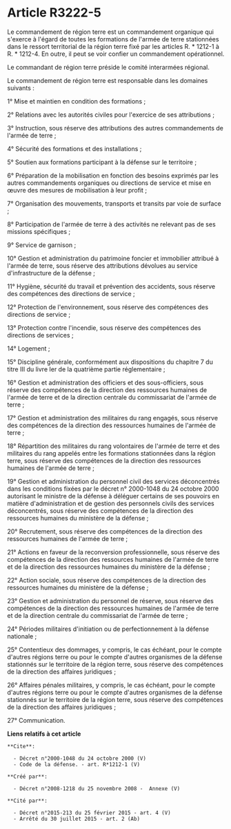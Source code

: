 # Article R3222-5

Le commandement de région terre est un commandement organique qui s'exerce à l'égard de toutes les formations de l'armée de
terre stationnées dans le ressort territorial de la région terre fixé par les articles R. * 1212-1 à R. * 1212-4. En outre,
il peut se voir confier un commandement opérationnel. 

Le commandant de région terre préside le comité interarmées régional. 

Le commandement de région terre est responsable dans les domaines suivants : 

1° Mise et maintien en condition des formations ; 

2° Relations avec les autorités civiles pour l'exercice de ses attributions ; 

3° Instruction, sous réserve des attributions des autres commandements de l'armée de terre ; 

4° Sécurité des formations et des installations ; 

5° Soutien aux formations participant à la défense sur le territoire ; 

6° Préparation de la mobilisation en fonction des besoins exprimés par les autres commandements organiques ou directions de
service et mise en œuvre des mesures de mobilisation à leur profit ; 

7° Organisation des mouvements, transports et transits par voie de surface ; 

8° Participation de l'armée de terre à des activités ne relevant pas de ses missions spécifiques ; 

9° Service de garnison ; 

10° Gestion et administration du patrimoine foncier et immobilier attribué à l'armée de terre, sous réserve des attributions
dévolues au service d'infrastructure de la défense ; 

11° Hygiène, sécurité du travail et prévention des accidents, sous réserve des compétences des directions de service ; 

12° Protection de l'environnement, sous réserve des compétences des directions de service ; 

13° Protection contre l'incendie, sous réserve des compétences des directions de services ; 

14° Logement ; 

15° Discipline générale, conformément aux dispositions du chapitre 7 du titre III du livre Ier de la quatrième partie
réglementaire ; 

16° Gestion et administration des officiers et des sous-officiers, sous réserve des compétences de la direction des
ressources humaines de l'armée de terre et de la direction centrale du commissariat de l'armée de terre ; 

17° Gestion et administration des militaires du rang engagés, sous réserve des compétences de la direction des ressources
humaines de l'armée de terre ; 

18° Répartition des militaires du rang volontaires de l'armée de terre et des militaires du rang appelés entre les formations
stationnées dans la région terre, sous réserve des compétences de la direction des ressources humaines de l'armée de terre ; 

19° Gestion et administration du personnel civil des services déconcentrés dans les conditions fixées par le décret n°
2000-1048 du 24 octobre 2000 autorisant le ministre de la défense à déléguer certains de ses pouvoirs en matière
d'administration et de gestion des personnels civils des services déconcentrés, sous réserve des compétences de la direction
des ressources humaines du ministère de la défense ; 

20° Recrutement, sous réserve des compétences de la direction des ressources humaines de l'armée de terre ; 

21° Actions en faveur de la reconversion professionnelle, sous réserve des compétences de la direction des ressources
humaines de l'armée de terre et de la direction des ressources humaines du ministère de la défense ; 

22° Action sociale, sous réserve des compétences de la direction des ressources humaines du ministère de la défense ; 

23° Gestion et administration du personnel de réserve, sous réserve des compétences de la direction des ressources humaines
de l'armée de terre et de la direction centrale du commissariat de l'armée de terre ; 

24° Périodes militaires d'initiation ou de perfectionnement à la défense nationale ; 

25° Contentieux des dommages, y compris, le cas échéant, pour le compte d'autres régions terre ou pour le compte d'autres
organismes de la défense stationnés sur le territoire de la région terre, sous réserve des compétences de la direction des
affaires juridiques ; 

26° Affaires pénales militaires, y compris, le cas échéant, pour le compte d'autres régions terre ou pour le compte d'autres
organismes de la défense stationnés sur le territoire de la région terre, sous réserve des compétences de la direction des
affaires juridiques ; 

27° Communication.

**Liens relatifs à cet article**

	**Cite**:

	  - Décret n°2000-1048 du 24 octobre 2000 (V)
	  - Code de la défense. - art. R*1212-1 (V)

	**Créé par**:

	  - Décret n°2008-1218 du 25 novembre 2008 -  Annexe (V)

	**Cité par**:

	  - Décret n°2015-213 du 25 février 2015 - art. 4 (V)
	  - Arrêté du 30 juillet 2015 - art. 2 (Ab)

